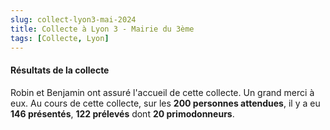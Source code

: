 ```yaml
---
slug: collect-lyon3-mai-2024
title: Collecte à Lyon 3 - Mairie du 3ème
tags: [Collecte, Lyon]
---
```


#### Résultats de la collecte

Robin et Benjamin ont assuré l'accueil de cette collecte. Un grand merci à eux. Au cours de cette collecte, sur les **200 personnes attendues**, il y a eu **146 présentés**, **122 prélevés** dont **20 primodonneurs**.